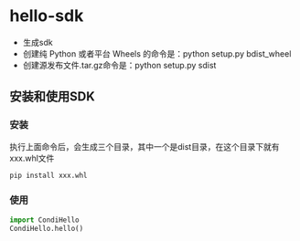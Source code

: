 # hello-sdk

- 生成sdk
- 创建纯 Python 或者平台 Wheels 的命令是：python setup.py bdist_wheel
- 创建源发布文件.tar.gz命令是：python setup.py sdist

## 安装和使用SDK

### 安装
执行上面命令后，会生成三个目录，其中一个是dist目录，在这个目录下就有xxx.whl文件
```python
pip install xxx.whl
```

### 使用
```python
import CondiHello
CondiHello.hello()
```



